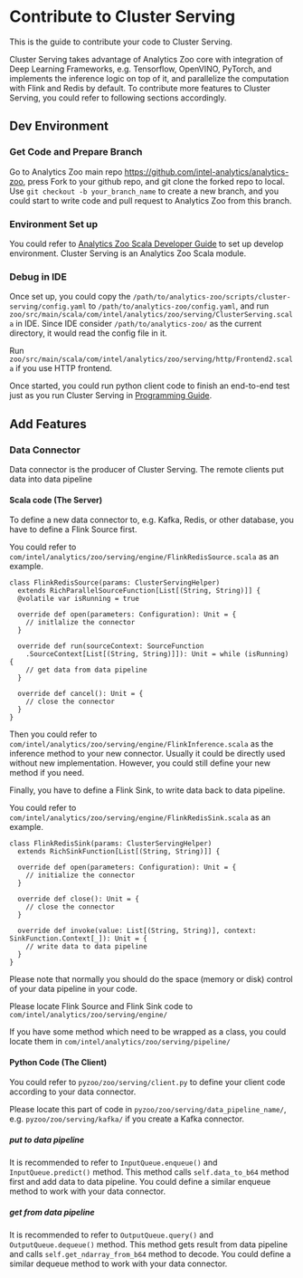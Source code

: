 # Contribute to Cluster Serving

This is the guide to contribute your code to Cluster Serving.

Cluster Serving takes advantage of Analytics Zoo core with integration of Deep Learning Frameworks, e.g. Tensorflow, OpenVINO, PyTorch, and implements the inference logic on top of it, and parallelize the computation with Flink and Redis by default. To contribute more features to Cluster Serving, you could refer to following sections accordingly.
## Dev Environment

### Get Code and Prepare Branch
Go to Analytics Zoo main repo https://github.com/intel-analytics/analytics-zoo, press Fork to your github repo, and git clone the forked repo to local. Use `git checkout -b your_branch_name` to create a new branch, and you could start to write code and pull request to Analytics Zoo from this branch.
### Environment Set up
You could refer to [Analytics Zoo Scala Developer Guide](https://analytics-zoo.readthedocs.io/en/latest/doc/UserGuide/develop.html#scala) to set up develop environment. Cluster Serving is an Analytics Zoo Scala module.
### Debug in IDE
Once set up, you could copy the `/path/to/analytics-zoo/scripts/cluster-serving/config.yaml` to `/path/to/analytics-zoo/config.yaml`, and run `zoo/src/main/scala/com/intel/analytics/zoo/serving/ClusterServing.scala` in IDE. Since IDE consider `/path/to/analytics-zoo/` as the current directory, it would read the config file in it.

Run `zoo/src/main/scala/com/intel/analytics/zoo/serving/http/Frontend2.scala` if you use HTTP frontend.
 
Once started, you could run python client code to finish an end-to-end test just as you run Cluster Serving in [Programming Guide](https://github.com/intel-analytics/analytics-zoo/blob/master/docs/docs/ClusterServingGuide/ProgrammingGuide.md#4-model-inference).


## Add Features
### Data Connector
Data connector is the producer of Cluster Serving. The remote clients put data into data pipeline
#### Scala code (The Server)

To define a new data connector to, e.g. Kafka, Redis, or other database, you have to define a Flink Source first.

You could refer to `com/intel/analytics/zoo/serving/engine/FlinkRedisSource.scala` as an example.

```
class FlinkRedisSource(params: ClusterServingHelper)
  extends RichParallelSourceFunction[List[(String, String)]] {
  @volatile var isRunning = true

  override def open(parameters: Configuration): Unit = {
    // initlalize the connector
  }

  override def run(sourceContext: SourceFunction
    .SourceContext[List[(String, String)]]): Unit = while (isRunning) {
    // get data from data pipeline
  }

  override def cancel(): Unit = {
    // close the connector
  }
}
```
Then you could refer to `com/intel/analytics/zoo/serving/engine/FlinkInference.scala` as the inference method to your new connector. Usually it could be directly used without new implementation. However, you could still define your new method if you need.

Finally, you have to define a Flink Sink, to write data back to data pipeline.

You could refer to `com/intel/analytics/zoo/serving/engine/FlinkRedisSink.scala` as an example.

```
class FlinkRedisSink(params: ClusterServingHelper)
  extends RichSinkFunction[List[(String, String)]] {
  
  override def open(parameters: Configuration): Unit = {
    // initialize the connector
  }

  override def close(): Unit = {
    // close the connector
  }

  override def invoke(value: List[(String, String)], context: SinkFunction.Context[_]): Unit = {
    // write data to data pipeline
  }
}
```
Please note that normally you should do the space (memory or disk) control of your data pipeline in your code.


Please locate Flink Source and Flink Sink code to `com/intel/analytics/zoo/serving/engine/`

If you have some method which need to be wrapped as a class, you could locate them in `com/intel/analytics/zoo/serving/pipeline/`
#### Python Code (The Client)
You could refer to `pyzoo/zoo/serving/client.py` to define your client code according to your data connector.

Please locate this part of code in `pyzoo/zoo/serving/data_pipeline_name/`, e.g. `pyzoo/zoo/serving/kafka/` if you create a Kafka connector.
##### put to data pipeline
It is recommended to refer to `InputQueue.enqueue()` and `InputQueue.predict()` method. This method calls `self.data_to_b64` method first and add data to data pipeline. You could define a similar enqueue method to work with your data connector.
##### get from data pipeline
It is recommended to refer to `OutputQueue.query()` and `OutputQueue.dequeue()` method. This method gets result from data pipeline and calls `self.get_ndarray_from_b64` method to decode. You could define a similar dequeue method to work with your data connector.
